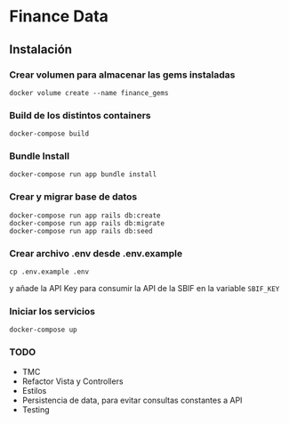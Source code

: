 # Finance Data

## Instalación

### Crear volumen para almacenar las gems instaladas

```
docker volume create --name finance_gems
```


### Build de los distintos containers

```
docker-compose build
```

### Bundle Install

```
docker-compose run app bundle install
```

### Crear y migrar base de datos

```
docker-compose run app rails db:create
docker-compose run app rails db:migrate
docker-compose run app rails db:seed
```


### Crear archivo .env desde .env.example

```
cp .env.example .env
```

y añade la API Key para consumir la API de la SBIF en la variable `SBIF_KEY`

### Iniciar los servicios

```
docker-compose up
```

### TODO
* TMC
* Refactor Vista y Controllers
* Estilos
* Persistencia de data, para evitar consultas constantes a API
* Testing
